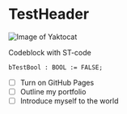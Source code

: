 # TestHeader
![Image of Yaktocat](https://octodex.github.com/images/yaktocat.png)

Codeblock with ST-code

``` ST
bTestBool : BOOL := FALSE;
```

- [ ] Turn on GitHub Pages
- [ ] Outline my portfolio
- [ ] Introduce myself to the world
